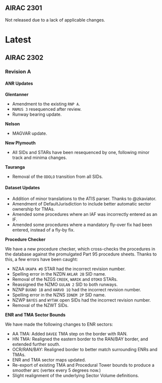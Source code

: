 ## AIRAC 2301

Not released due to a lack of applicable changes.


# Latest

## AIRAC 2302

### Revision A

#### ANR Updates

**Glentanner**

  -  Amendment to the existing `RNP A`.
  -  `MAMUS 3` resequenced after review.
  -  Runway bearing update.

**Nelson**

  -  MAGVAR update.

**New Plymouth**

  -  All SIDs and STARs have been resequenced by one, following minor track and minima changes.

**Tauranga**

  -  Removal of the `ODOLO` transition from all SIDs.

#### Dataset Updates

  - Addition of minor translations to the ATIS parser. Thanks to @zkaviator.
  - Amendment of DefaultJurisdiction to include better automatic sector ownership for TMAs.
  - Amended some procedures where an IAF was incorrectly entered as an IF. 
  - Amended some procedures where a mandatory fly-over fix had been entered, instead of a fly-by fix.

**Procedure Checker**

We have a new procedure checker, which cross-checks the procedures in the database against the promulgated Part 95 procedure sheets. Thanks to this, a few errors have been caught:

  - NZAA `UKAPA #D` STAR had the incorrect revision number.
  - Spelling error in the NZDN `AKLAR 2B` SID name.
  - Removal of the NZGS `CREEK`, `WARIK` and `OTOKO` STARs.
  - Reassigned the NZMO `GULAN 2` SID to both runways.
  - NZNP `BUGNO 1B` and `HARVO 1Q` had the incorrect revision number.
  - Spelling error in the NZNS `IDNEM 2P` SID name.
  - NZWP `BAYES` and `WYTAK` open SIDs had the incorrect revision number.
  - Removal of the NZWT SIDs.

**ENR and TMA Sector Bounds**

We have made the following changes to ENR sectors:

  - AA TMA: Added `DAVEE` TMA step on the border with RAN.
  - HN TMA: Realigned the eastern border to the RAN/BAY border, and extended further south.
  - OCR/RAN/BAY: Realigned border to better match surrounding ENRs and TMAs.
  - ENR and TMA sector maps updated.
  - Re-export of existing TMA and Procedural Tower bounds to produce a smoother arc (vertex every 5 degrees now.)
  - Slight realignment of the underlying Sector Volume definitions.